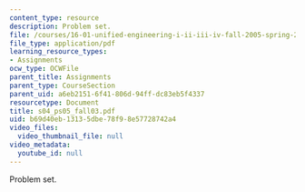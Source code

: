 ```yaml
---
content_type: resource
description: Problem set.
file: /courses/16-01-unified-engineering-i-ii-iii-iv-fall-2005-spring-2006/b69d40eb13135dbe78f98e57728742a4_s04_ps05_fall03.pdf
file_type: application/pdf
learning_resource_types:
- Assignments
ocw_type: OCWFile
parent_title: Assignments
parent_type: CourseSection
parent_uid: a6eb2151-6f41-806d-94ff-dc83eb5f4337
resourcetype: Document
title: s04_ps05_fall03.pdf
uid: b69d40eb-1313-5dbe-78f9-8e57728742a4
video_files:
  video_thumbnail_file: null
video_metadata:
  youtube_id: null
---
```

Problem set.
